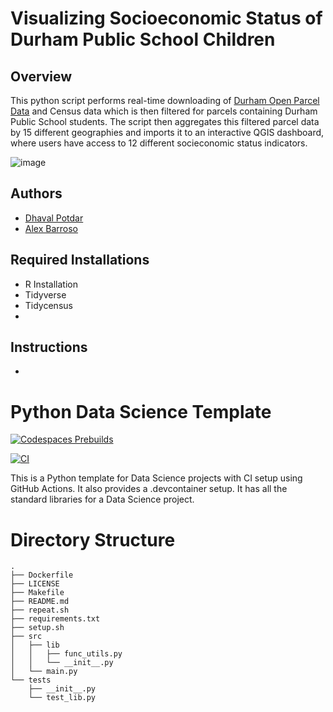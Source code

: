 # Visualizing Socioeconomic Status of Durham Public School Children

## Overview

This python script performs real-time downloading of [Durham Open Parcel Data](https://live-durhamnc.opendata.arcgis.com/) and Census data which is then filtered for parcels containing Durham Public School students. The script then aggregates this filtered parcel data by 15 different geographies and imports it to an interactive QGIS dashboard, where users have access to 12 different socieconomic status indicators.

![image](https://github.com/user-attachments/assets/deb901f5-4349-4550-a5e0-18e0572d3e4f)

## Authors

- [Dhaval Potdar](https://github.com/dhavalpotdar)
- [Alex Barroso](https://github.com/alexbarr1303)

## Required Installations

- R Installation
- Tidyverse
- Tidycensus
- 

## Instructions
-




# Python Data Science Template

[![Codespaces Prebuilds](https://github.com/nogibjj/python-data-science-template-v2/actions/workflows/codespaces/create_codespaces_prebuilds/badge.svg)](https://github.com/nogibjj/python-data-science-template-v2/actions/workflows/codespaces/create_codespaces_prebuilds) 

[![CI](https://github.com/nogibjj/python-data-science-template-v2/actions/workflows/main.yml/badge.svg)](https://github.com/nogibjj/python-data-science-template-v2/actions/workflows/main.yml)

This is a Python template for Data Science projects with CI setup using GitHub Actions. It also provides a .devcontainer setup. It has all the standard libraries for a Data Science project.

# Directory Structure
```
.
├── Dockerfile
├── LICENSE
├── Makefile
├── README.md
├── repeat.sh
├── requirements.txt
├── setup.sh
├── src
│   ├── lib
│   │   ├── func_utils.py
│   │   └── __init__.py
│   └── main.py
└── tests
    ├── __init__.py
    └── test_lib.py
```
